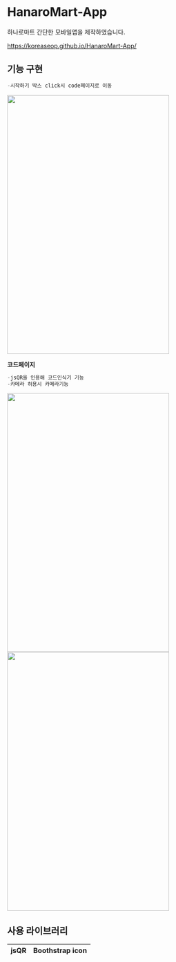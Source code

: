 # HanaroMart-App

하나로마트 간단한 모바일앱을 제작하였습니다.

https://koreaseop.github.io/HanaroMart-App/


## 기능 구현
```c
-시작하기 박스 click시 code페이지로 이동
```
<img src="https://user-images.githubusercontent.com/105402314/188050791-6518eddc-ee77-4167-905e-bd8285c269dc.jpg" width="375" height="600"/>

**코드페이지**
```c
-jsQR을 인용해 코드인식기 기능
-카메라 허용시 카메라기능
```
<img src="https://user-images.githubusercontent.com/105402314/188050807-ce8b2fc2-dba1-4ad2-8570-c0bb7c900b35.jpg" width="375" height="600"/>
<img src="https://user-images.githubusercontent.com/105402314/188050816-ab1bc485-af2a-4e75-ab6b-2684a1ebbc3d.jpg" width="375" height="600"/>


## 사용 라이브러리
|jsQR|Boothstrap icon|
|---|---|

